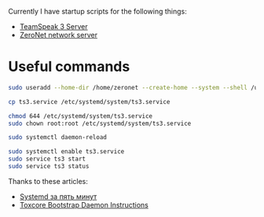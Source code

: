 Currently I have startup scripts for the following things:

- [TeamSpeak 3 Server](ts3.service)
- [ZeroNet network server](zeronet.service)


# Useful commands

```bash
sudo useradd --home-dir /home/zeronet --create-home --system --shell /usr/sbin/nologin --user-group -G debian-tor zeronet

cp ts3.service /etc/systemd/system/ts3.service

chmod 644 /etc/systemd/system/ts3.service
sudo chown root:root /etc/systemd/system/ts3.service

sudo systemctl daemon-reload

sudo systemctl enable ts3.service
sudo service ts3 start
sudo service ts3 status
```

Thanks to these articles:
- [Systemd за пять минут](https://habrahabr.ru/company/centosadmin/blog/255845/)
- [Toxcore Bootstrap Daemon Instructions](https://github.com/irungentoo/toxcore/tree/master/other/bootstrap_daemon)
